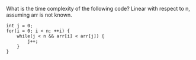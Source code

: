
What is the time complexity of the following code? Linear with respect to n, assuming arr is not known.

```
int j = 0;
for(i = 0; i < n; ++i) {
    while(j < n && arr[i] < arr[j]) {
        j++;
    }
}
```

        
